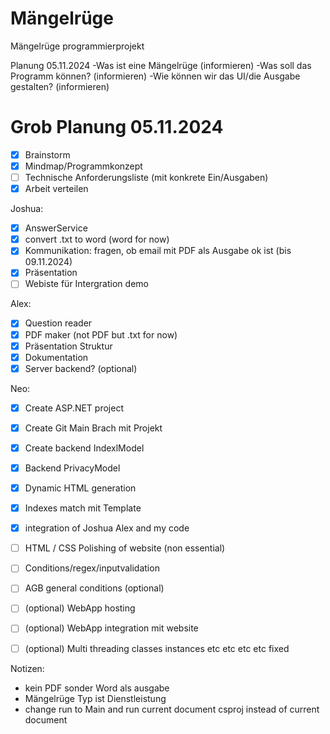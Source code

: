 # Mängelrüge
Mängelrüge programmierprojekt


Planung 05.11.2024
-Was ist eine Mängelrüge (informieren)
-Was soll das Programm können? (informieren)
-Wie können wir das UI/die Ausgabe gestalten? (informieren)

# Grob Planung 05.11.2024

- [x] Brainstorm
- [x] Mindmap/Programmkonzept
- [ ] Technische Anforderungsliste (mit konkrete Ein/Ausgaben)
- [x] Arbeit verteilen

Joshua:
- [x] AnswerService
- [x] convert .txt to word (word for now)
- [x] Kommunikation: fragen, ob email mit PDF als Ausgabe ok ist (bis 09.11.2024)
- [x] Präsentation
- [ ] Webiste für Intergration demo

Alex:
- [x] Question reader
- [x] PDF maker (not PDF but .txt for now)
- [x] Präsentation Struktur
- [x] Dokumentation
- [x] Server backend? (optional)

Neo:
- [x] Create ASP.NET project
- [x] Create Git Main Brach mit Projekt
- [x] Create backend IndexlModel
- [x] Backend PrivacyModel
- [x] Dynamic HTML generation
- [x] Indexes match mit Template
- [x] integration of Joshua Alex and my code
- [ ] HTML / CSS Polishing of website (non essential)
- [ ] Conditions/regex/inputvalidation
- [ ] AGB general conditions (optional)
- [ ] (optional) WebApp hosting
- [ ] (optional) WebApp integration mit website
- [ ] (optional) Multi threading classes instances etc etc etc etc fixed


Notizen:
- kein PDF sonder Word als ausgabe
- Mängelrüge Typ ist Dienstleistung
- change run to Main and run current document csproj instead of current document

